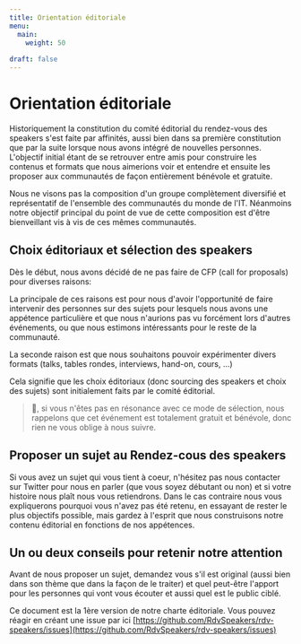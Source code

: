 ```yaml
---
title: Orientation éditoriale
menu:
  main:
    weight: 50
    
draft: false
---
```


# Orientation éditoriale

Historiquement la constitution du comité éditorial du rendez-vous des speakers s'est faite par affinités, aussi bien dans sa première constitution que par la suite lorsque nous avons intégré de nouvelles personnes. L'objectif initial étant de se retrouver entre amis pour construire les contenus et formats que nous aimerions voir et entendre et ensuite les proposer aux communautés de façon entièrement bénévole et gratuite. 

Nous ne visons pas la composition d'un groupe complètement diversifié et représentatif de l'ensemble des communautés du monde de l'IT. Néanmoins notre objectif principal du point de vue de cette composition est d'être bienveillant vis à vis de ces mêmes communautés.

## Choix éditoriaux et sélection des speakers

Dès le début, nous avons décidé de ne pas faire de CFP (call for proposals) pour diverses raisons: 

La principale de ces raisons est pour nous d'avoir l'opportunité de faire intervenir des personnes sur des sujets pour lesquels nous avons une appétence particulière et que nous n'aurions pas vu forcément lors d'autres événements, ou que nous estimons intéressants pour le reste de la communauté.

La seconde raison est que nous souhaitons pouvoir expérimenter divers formats (talks, tables rondes, interviews, hand-on, cours, ...)

Cela signifie que les choix éditoriaux (donc sourcing des speakers et choix des sujets) sont initialement faits par le comité éditorial.

> 👋, si vous n'êtes pas en résonance avec ce mode de sélection, nous rappelons que cet événement est totalement gratuit et bénévole, donc rien ne vous oblige à nous suivre.

## Proposer un sujet au Rendez-cous des speakers

Si vous avez un sujet qui vous tient à coeur, n'hésitez pas nous contacter sur Twitter pour nous en parler (que vous soyez débutant ou non) et si votre histoire nous plaît nous vous retiendrons. Dans le cas contraire nous vous expliquerons pourquoi vous n'avez pas été retenu, en essayant de rester le plus objectifs possible, mais gardez à l'esprit que nous construisons notre contenu éditorial en fonctions de nos appétences.

## Un ou deux conseils pour retenir notre attention

Avant de nous proposer un sujet, demandez vous s'il est original (aussi bien dans son thème que dans la façon de le traiter) et quel peut-être l'apport pour les personnes qui vont vous écouter et aussi quel est le public ciblé.

Ce document est la 1ère version de notre charte éditoriale. Vous pouvez réagir en créant une issue par ici [https://github.com/RdvSpeakers/rdv-speakers/issues](https://github.com/RdvSpeakers/rdv-speakers/issues)
